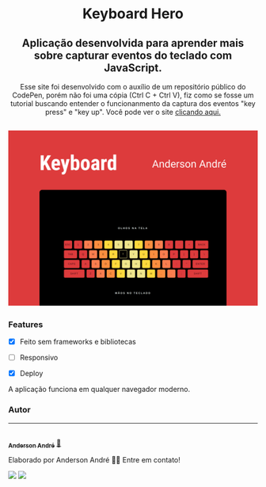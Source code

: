 <h1 align="center">
  Keyboard Hero
</h1>

<h2 align="center">
   Aplicação desenvolvida para aprender mais sobre capturar eventos do teclado com JavaScript.
</h2>

<p align="center">Esse site foi desenvolvido com o auxílio de um repositório público do CodePen, porém não foi uma cópia (Ctrl C + Ctrl V), fiz como se fosse um tutorial buscando entender o funcionanmento da captura dos eventos "key press" e "key up". Você pode ver o site <a href="https://anderson-andre-p.github.io/Keyboard-hero/" target="_blank">clicando aqui.</a>
</p>

<h2 align="center">
  <img alt="Demo do Keyboard" title="Keyboard" src="https://github.com/Anderson-Andre-P/Keyboard-hero/blob/main/Teclado-Demo.png">
</h2>

### Features

- [x] Feito sem frameworks e bibliotecas
- [ ] Responsivo
- [x] Deploy


<p>
  A aplicação funciona em qualquer navegador moderno.
</p>


### Autor
---

<a href="https://www.linkedin.com/in/anderson-andre-pereira/">
 <img style="border-radius: 50%;" src="https://media-exp1.licdn.com/dms/image/C4D03AQFNJAFWZ2h5nA/profile-displayphoto-shrink_800_800/0/1606771778737?e=1629936000&v=beta&t=mh0jVEGG_fvkE16VwussiwgJdlbK9IkSGPIXMSPKstI" width="100px;" alt=""/>
 <br />
 <sub><b>Anderson André</b></sub></a> <a href="https://www.linkedin.com/in/anderson-andre-pereira/" title="LinkedIn">🚀</a>


Elaborado por Anderson André 👋🏽 Entre em contato!

 <div> 
  <a href = "mailto:andreandersoncaue.e@gmail.com"><img src="https://img.shields.io/badge/-Gmail-%23333?style=for-the-badge&logo=gmail&logoColor=white" target="_blank"></a>
  <a href="https://www.linkedin.com/in/anderson-andre-pereira/" target="_blank"><img src="https://img.shields.io/badge/-LinkedIn-%230077B5?style=for-the-badge&logo=linkedin&logoColor=white" target="_blank"></a> 
</div>

